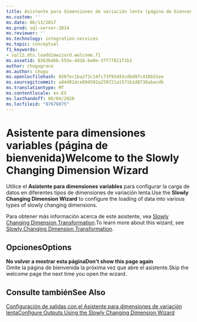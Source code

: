 ```yaml
---
title: Asistente para dimensiones de variación lenta (página de bienvenida) | Microsoft Docs
ms.custom: ''
ms.date: 06/13/2017
ms.prod: sql-server-2014
ms.reviewer: ''
ms.technology: integration-services
ms.topic: conceptual
f1_keywords:
- sql12.dts.loaddimwizard.welcome.f1
ms.assetid: 8363bd6b-555e-4d16-be0e-37f77811f1b1
author: chugugrace
ms.author: chugu
ms.openlocfilehash: 856fec1ba2f2c14fc73f93d43cdbd9fc410b51ee
ms.sourcegitcommit: ad4d92dce894592a259721a1571b1d8736abacdb
ms.translationtype: MT
ms.contentlocale: es-ES
ms.lasthandoff: 08/04/2020
ms.locfileid: "87676075"
---
```

# <a name="welcome-to-the-slowly-changing-dimension-wizard"></a><span data-ttu-id="fe89b-102">Asistente para dimensiones variables (página de bienvenida)</span><span class="sxs-lookup"><span data-stu-id="fe89b-102">Welcome to the Slowly Changing Dimension Wizard</span></span>
  <span data-ttu-id="fe89b-103">Utilice el **Asistente para dimensiones variables** para configurar la carga de datos en diferentes tipos de dimensiones de variación lenta.</span><span class="sxs-lookup"><span data-stu-id="fe89b-103">Use the **Slowly Changing Dimension Wizard** to configure the loading of data into various types of slowly changing dimensions.</span></span>  
  
 <span data-ttu-id="fe89b-104">Para obtener más información acerca de este asistente, vea [Slowly Changing Dimension Transformation](slowly-changing-dimension-transformation.md).</span><span class="sxs-lookup"><span data-stu-id="fe89b-104">To learn more about this wizard, see [Slowly Changing Dimension Transformation](slowly-changing-dimension-transformation.md).</span></span>  
  
## <a name="options"></a><span data-ttu-id="fe89b-105">Opciones</span><span class="sxs-lookup"><span data-stu-id="fe89b-105">Options</span></span>  
 <span data-ttu-id="fe89b-106">**No volver a mostrar esta página**</span><span class="sxs-lookup"><span data-stu-id="fe89b-106">**Don't show this page again**</span></span>  
 <span data-ttu-id="fe89b-107">Omite la página de bienvenida la próxima vez que abre el asistente.</span><span class="sxs-lookup"><span data-stu-id="fe89b-107">Skip the welcome page the next time you open the wizard.</span></span>  
  
## <a name="see-also"></a><span data-ttu-id="fe89b-108">Consulte también</span><span class="sxs-lookup"><span data-stu-id="fe89b-108">See Also</span></span>  
 [<span data-ttu-id="fe89b-109">Configuración de salidas con el Asistente para dimensiones de variación lenta</span><span class="sxs-lookup"><span data-stu-id="fe89b-109">Configure Outputs Using the Slowly Changing Dimension Wizard</span></span>](configure-outputs-using-the-slowly-changing-dimension-wizard.md)  
  
  
